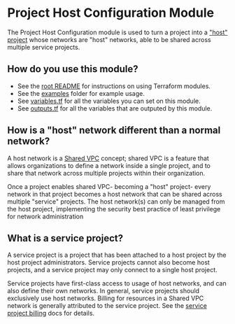 # Project Host Configuration Module

The Project Host Configuration module is used to turn a project into a ["host" project](https://cloud.google.com/vpc/docs/shared-vpc#shared_vpc_host_project_and_service_project_associations)
whose networks are "host" networks, able to be shared across multiple service projects.

## How do you use this module?

* See the [root README](https://github.com/gruntwork-io/terraform-google-network/blob/master/README.md) for instructions
on using Terraform modules.
* See the [examples](https://github.com/gruntwork-io/terraform-google-network/tree/master/examples) folder for example
usage.
* See [variables.tf](https://github.com/gruntwork-io/terraform-google-network/blob/master/variables.tf) for all the
variables you can set on this module.
* See [outputs.tf](https://github.com/gruntwork-io/terraform-google-network/blob/master/outputs.tf) for all the
variables that are outputed by this module.

## How is a "host" network different than a normal network?
A host network is a [Shared VPC](https://cloud.google.com/vpc/docs/shared-vpc) concept; shared VPC is a feature that
allows organizations to define a network inside a single project, and to share that network across multiple projects
within their organization.

Once a project enables shared VPC- becoming a "host" project- every network in that project becomes a host network that
can be shared across multiple "service" projects. The host network(s) can only be managed from the host project,
implementing the security best practice of least privilege for network administration

## What is a service project?
A service project is a project that has been attached to a host project by the host project administrators. Service
projects cannot also become host projects, and a service project may only connect to a single host project.

Service projects have first-class access to usage of host networks, and can also define their own networks. In general,
service projects should exclusively use host networks. Billing for resources in a Shared VPC network is generally
attributed to the service project. See the [service project billing](https://cloud.google.com/vpc/docs/shared-vpc#billing)
docs for details.
